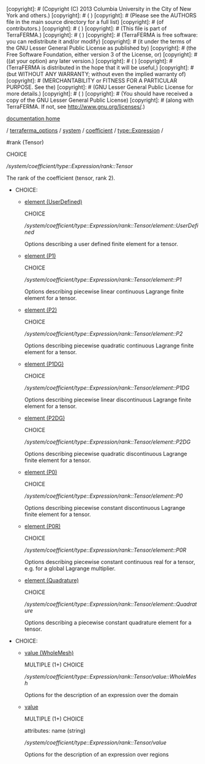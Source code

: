 [copyright]: # (Copyright (C) 2013 Columbia University in the City of New York and others.)
[copyright]: # ( )
[copyright]: # (Please see the AUTHORS file in the main source directory for a full list)
[copyright]: # (of contributors.)
[copyright]: # ( )
[copyright]: # (This file is part of TerraFERMA.)
[copyright]: # ( )
[copyright]: # (TerraFERMA is free software: you can redistribute it and/or modify)
[copyright]: # (it under the terms of the GNU Lesser General Public License as published by)
[copyright]: # (the Free Software Foundation, either version 3 of the License, or)
[copyright]: # ((at your option) any later version.)
[copyright]: # ( )
[copyright]: # (TerraFERMA is distributed in the hope that it will be useful,)
[copyright]: # (but WITHOUT ANY WARRANTY; without even the implied warranty of)
[copyright]: # (MERCHANTABILITY or FITNESS FOR A PARTICULAR PURPOSE. See the)
[copyright]: # (GNU Lesser General Public License for more details.)
[copyright]: # ( )
[copyright]: # (You should have received a copy of the GNU Lesser General Public License)
[copyright]: # (along with TerraFERMA. If not, see <http://www.gnu.org/licenses/>.)

[documentation home](Documentation)

/ [terraferma_options](../../../../terraferma_options.md) / [system](../../../system.md) / [coefficient](../../coefficient.md) / [type::Expression](../type__Expression.md) /

#rank (Tensor)

CHOICE 

*/system/coefficient/type::Expression/rank::Tensor*

The rank of the coefficient (tensor, rank 2).

* CHOICE:
    * [element (UserDefined)](rank__Tensor/element__UserDefined.md "child")

        CHOICE 

        */system/coefficient/type::Expression/rank::Tensor/element::UserDefined*

        Options describing a user defined finite element for a tensor.

    * [element (P1)](rank__Tensor/element__P1.md "child")

        CHOICE 

        */system/coefficient/type::Expression/rank::Tensor/element::P1*

        Options describing piecewise linear continuous Lagrange finite element for a tensor.

    * [element (P2)](rank__Tensor/element__P2.md "child")

        CHOICE 

        */system/coefficient/type::Expression/rank::Tensor/element::P2*

        Options describing piecewise quadratic continuous Lagrange finite element for a tensor.

    * [element (P1DG)](rank__Tensor/element__P1DG.md "child")

        CHOICE 

        */system/coefficient/type::Expression/rank::Tensor/element::P1DG*

        Options describing piecewise linear discontinuous Lagrange finite element for a tensor.

    * [element (P2DG)](rank__Tensor/element__P2DG.md "child")

        CHOICE 

        */system/coefficient/type::Expression/rank::Tensor/element::P2DG*

        Options describing piecewise quadratic discontinuous Lagrange finite element for a tensor.

    * [element (P0)](rank__Tensor/element__P0.md "child")

        CHOICE 

        */system/coefficient/type::Expression/rank::Tensor/element::P0*

        Options describing piecewise constant discontinuous Lagrange finite element for a tensor.

    * [element (P0R)](rank__Tensor/element__P0R.md "child")

        CHOICE 

        */system/coefficient/type::Expression/rank::Tensor/element::P0R*

        Options describing piecewise constant continuous real for a tensor, e.g. for a global Lagrange multiplier.

    * [element (Quadrature)](rank__Tensor/element__Quadrature.md "child")

        CHOICE 

        */system/coefficient/type::Expression/rank::Tensor/element::Quadrature*

        Options describing a piecewise constant quadrature element for a tensor.

* CHOICE:
    * [value (WholeMesh)](rank__Tensor/value__WholeMesh.md "child")

        MULTIPLE (1+) CHOICE 

        */system/coefficient/type::Expression/rank::Tensor/value::WholeMesh*

        Options for the description of an expression over the domain

    * [value](rank__Tensor/value.md "child")

        MULTIPLE (1+) CHOICE 

        attributes: name (string) 

        */system/coefficient/type::Expression/rank::Tensor/value*

        Options for the description of an expression over regions

[autogenerated]: # (This file was automatically generated from the schema file:/home/cwilson/repos/github/TerraFERMA/TerraFERMA/buckettools/schemas/function.rng.)

